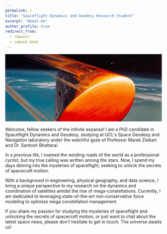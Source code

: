 ```yaml
---
permalink: /
title: "Spaceflight Dynamics and Geodesy Research Student"
excerpt: "About me"
author_profile: true
redirect_from: 
  - /about/
  - /about.html
---
```


<p align="center">
  <img src="/images/NASAreentry.png" alt="Reentry" width="800"/>
</p>

Welcome, fellow seekers of the infinite expanse! 
I am a PhD candidate in Spaceflight Dynamics and Geodesy, studying at UCL's Space Geodesy and Navigation laboratory under the watchful gaze of Professor Marek Ziebart and Dr. Santosh Bhattarai.

In a previous life, I roamed the winding roads of the world as a professional cyclist, but my true calling was written among the stars. Now, I spend my days delving into the mysteries of spaceflight, seeking to unlock the secrets of spacecraft motion. 

With a background in engineering, physical geography, and data science, I bring a unique perspective to my research on the dynamics and coordination of satellites amidst the rise of mega-constellations. Currently, I am dedicated to leveraging state-of-the-art non-conservative force modeling to optimize mega constellation management. 

If you share my passion for studying the mysteries of spaceflight and unlocking the secrets of spacecraft motion, or just want to chat about the latest space news, please don't hesitate to get in touch. The universe awaits us!

